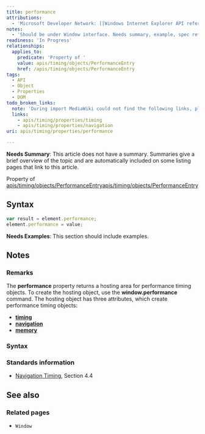 ```yaml
---
title: performance
attributions:
  - 'Microsoft Developer Network: [[Windows Internet Explorer API reference](http://msdn.microsoft.com/en-us/library/ie/hh828809%28v=vs.85%29.aspx) Article]'
notes:
  - 'Should be under Window interface. Needs summary, example, spec reference'
readiness: 'In Progress'
relationships:
  applies_to:
    predicate: 'Property of '
    value: apis/timing/objects/PerformanceEntry
    href: /apis/timing/objects/PerformanceEntry
tags:
  - API
  - Object
  - Properties
  - DOM
todo_broken_links:
  note: 'During import MediaWiki could not find the following links, please fix and adjust this list.'
  links:
    - apis/timing/properties/timing
    - apis/timing/properties/navigation
uri: apis/timing/properties/performance

---
```

**Needs Summary**: This article does not have a summary. Summaries give a brief overview of the topic and are automatically included on some listing pages that link to this article.

Property of [apis/timing/objects/PerformanceEntry](/apis/timing/objects/PerformanceEntry)[apis/timing/objects/PerformanceEntry](/apis/timing/objects/PerformanceEntry)

## Syntax

``` js
var result = element.performance;
element.performance = value;
```

**Needs Examples**: This section should include examples.

## Notes

### Remarks

The **performance** property returns a hosting area for performance timing objects. To create the hosting object, use the **window.performance** command. The hosting object has three attributes, which create performance timing objects:

-   [**timing**](/w/index.php?title=apis/timing/properties/timing&action=edit&redlink=1)
-   [**navigation**](/w/index.php?title=apis/timing/properties/navigation&action=edit&redlink=1)
-   [**memory**](/apis/timing/properties/memory)

### Syntax

### Standards information

-   [Navigation Timing](http://go.microsoft.com/fwlink/p/?linkid=210425), Section 4.4

## See also

### Related pages

-   `Window`
